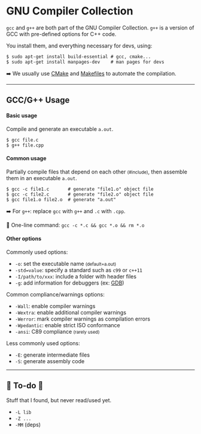 # GNU Compiler Collection

<div class="row row-cols-md-2"><div>

`gcc` and `g++` are both part of the GNU Compiler Collection. `g++` is a version of GCC with pre-defined options for C++ code.

You install them, and everything necessary for devs, using:

```shell!
$ sudo apt-get install build-essential # gcc, cmake...
$ sudo apt-get install manpages-dev    # man pages for devs
```

➡️ We usually use [CMake](/tools-and-frameworks/others/build/cmake/index.md) and [Makefiles](/tools-and-frameworks/others/build/makefile/index.md) to automate the compilation.
</div><div>
</div></div>

<hr class="sep-both">

## GCC/G++ Usage

<div class="row row-cols-md-2"><div>

#### Basic usage

Compile and generate an executable `a.out`.

```shell!
$ gcc file.c
$ g++ file.cpp
```

#### Common usage

Partially compile files that depend on each other <small>(#include)</small>, then assemble them in an executable `a.out`.

```shell!
$ gcc -c file1.c       # generate "file1.o" object file
$ gcc -c file2.c       # generate "file2.o" object file
$ gcc file1.o file2.o  # generate "a.out"
```

➡️ For `g++`: replace `gcc` with `g++` and `.c` with `.cpp`.

🚀 One-line command: `gcc -c *.c && gcc *.o && rm *.o`
</div><div>

#### Other options

Commonly used options:

* `-o`: set the executable name <small>(default=a.out)</small>
* `-std=value`: specify a standard such as `c99` or `c++11`
* `-I/path/to/xxx`: include a folder with header files
* `-g`: add information for debuggers (ex: [GDB](/programming-languages/low-level/compilers/gnu/gdb.md))

Common compliance/warnings options:

* `-Wall`: enable compiler warnings
* `-Wextra`: enable additional compiler warnings
* `-Werror`: mark compiler warnings as compilation errors
* `-Wpedantic`: enable strict ISO conformance
* `-ansi`: C89 compliance <small>(rarely used)</small>

Less commonly used options:

* `-E`: generate intermediate files
* `-S`: generate assembly code
</div></div>

<hr class="sep-both">

## 👻 To-do 👻

Stuff that I found, but never read/used yet.

<div class="row row-cols-md-2"><div>

* `-L lib`
* `-Z ...`
* `-MM` (deps)
</div><div>
</div></div>
